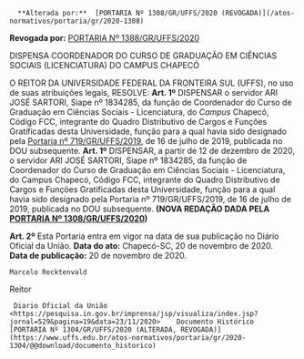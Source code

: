       **Alterada por:**  [PORTARIA Nº 1308/GR/UFFS/2020 (REVOGADA)](/atos-normativos/portaria/gr/2020-1308) 

 **Revogada por:**  [PORTARIA Nº 1388/GR/UFFS/2020](/atos-normativos/portaria/gr/2020-1388) 

   DISPENSA COORDENADOR DO CURSO DE GRADUAÇÃO EM CIÊNCIAS SOCIAIS (LICENCIATURA) DO CAMPUS CHAPECÓ  

 O REITOR DA UNIVERSIDADE FEDERAL DA FRONTEIRA SUL (UFFS), no uso de suas atribuições legais,   RESOLVE:   **Art. 1º**  DISPENSAR o servidor ARI JOSÉ SARTORI, Siape nº 1834285, da função de Coordenador do Curso de Graduação em Ciências Sociais - Licenciatura, do *Campus*  Chapecó, Código FCC, integrante do Quadro Distributivo de Cargos e Funções Gratificadas desta Universidade, função para a qual havia sido designado pela [Portaria nº 719/GR/UFFS/2019](https://www.uffs.edu.br/atos-normativos/portaria/gr/2019-0719), de 16 de julho de 2019, publicada no DOU subsequente.    **Art. 1º** DISPENSAR, a partir de 12 de dezembro de 2020, o servidor ARI JOSÉ SARTORI, Siape nº 1834285, da função de Coordenador do Curso de Graduação em Ciências Sociais - Licenciatura, do Campus Chapecó, Código FCC, integrante do Quadro Distributivo de Cargos e Funções Gratificadas desta Universidade, função para a qual havia sido designado pela Portaria nº 719/GR/UFFS/2019, de 16 de julho de 2019, publicada no DOU subsequente. **(NOVA REDAÇÃO DADA PELA [PORTARIA Nº 1308/GR/UFFS/2020](https://www.uffs.edu.br/atos-normativos/portaria/gr/2020-1308))**

 **Art. 2º**  Esta Portaria entra em vigor na data de sua publicação no Diário Oficial da União.        **Data do ato:** Chapecó-SC, 20 de novembro de 2020.   
 **Data de publicação:**  20 de novembro de 2020. 

    Marcelo Recktenvald   
 Reitor 

     Diario Oficial da União <https://pesquisa.in.gov.br/imprensa/jsp/visualiza/index.jsp?jornal=529&pagina=19&data=23/11/2020>    Documento Histórico  [PORTARIA Nº 1304/GR/UFFS/2020 (ALTERADA, REVOGADA)](https://www.uffs.edu.br/atos-normativos/portaria/gr/2020-1304/@@download/documento_historico)     
      